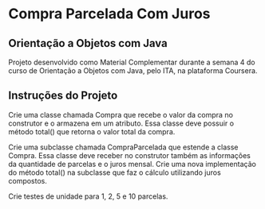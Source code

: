 # Compra Parcelada Com Juros

## Orientação a Objetos com Java
Projeto desenvolvido como Material Complementar durante a semana 4 do curso de Orientação a Objetos 
com Java, pelo ITA,
na plataforma Coursera.

## Instruções do Projeto
Crie uma classe chamada Compra que recebe o valor da compra no construtor e o armazena em um atributo. Essa classe deve possuir o método total() que retorna o valor total da compra.

Crie uma subclasse chamada CompraParcelada que estende a classe Compra. Essa classe deve receber no construtor também as informações da quantidade de parcelas e o juros mensal. Crie uma nova implementação do método total() na subclasse que faz o cálculo utilizando juros compostos.

Crie testes de unidade para 1, 2, 5 e 10 parcelas.

